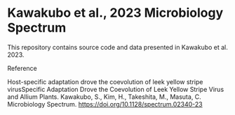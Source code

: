 # Kawakubo et al., 2023 Microbiology Spectrum
This repository contains source code and data presented in Kawakubo et al. 2023.

Reference

Host-specific adaptation drove the coevolution of leek yellow stripe virusSpecific Adaptation Drove the Coevolution of Leek Yellow Stripe Virus and Allium Plants. Kawakubo, S., Kim, H., Takeshita, M., Masuta, C. Microbiology Spectrum.
https://doi.org/10.1128/spectrum.02340-23
